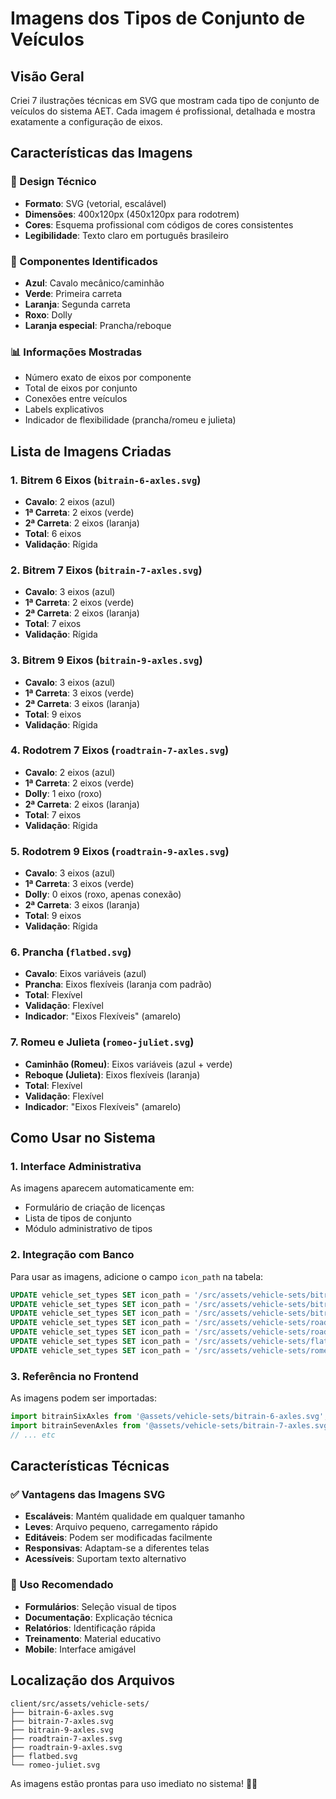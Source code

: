 # Imagens dos Tipos de Conjunto de Veículos

## Visão Geral
Criei 7 ilustrações técnicas em SVG que mostram cada tipo de conjunto de veículos do sistema AET. Cada imagem é profissional, detalhada e mostra exatamente a configuração de eixos.

## Características das Imagens

### 🎨 Design Técnico
- **Formato**: SVG (vetorial, escalável)
- **Dimensões**: 400x120px (450x120px para rodotrem)
- **Cores**: Esquema profissional com códigos de cores consistentes
- **Legibilidade**: Texto claro em português brasileiro

### 🚛 Componentes Identificados
- **Azul**: Cavalo mecânico/caminhão
- **Verde**: Primeira carreta
- **Laranja**: Segunda carreta  
- **Roxo**: Dolly
- **Laranja especial**: Prancha/reboque

### 📊 Informações Mostradas
- Número exato de eixos por componente
- Total de eixos por conjunto
- Conexões entre veículos
- Labels explicativos
- Indicador de flexibilidade (prancha/romeu e julieta)

## Lista de Imagens Criadas

### 1. Bitrem 6 Eixos (`bitrain-6-axles.svg`)
- **Cavalo**: 2 eixos (azul)
- **1ª Carreta**: 2 eixos (verde)
- **2ª Carreta**: 2 eixos (laranja)
- **Total**: 6 eixos
- **Validação**: Rígida

### 2. Bitrem 7 Eixos (`bitrain-7-axles.svg`)
- **Cavalo**: 3 eixos (azul)
- **1ª Carreta**: 2 eixos (verde)
- **2ª Carreta**: 2 eixos (laranja)
- **Total**: 7 eixos
- **Validação**: Rígida

### 3. Bitrem 9 Eixos (`bitrain-9-axles.svg`)
- **Cavalo**: 3 eixos (azul)
- **1ª Carreta**: 3 eixos (verde)
- **2ª Carreta**: 3 eixos (laranja)
- **Total**: 9 eixos
- **Validação**: Rígida

### 4. Rodotrem 7 Eixos (`roadtrain-7-axles.svg`)
- **Cavalo**: 2 eixos (azul)
- **1ª Carreta**: 2 eixos (verde)
- **Dolly**: 1 eixo (roxo)
- **2ª Carreta**: 2 eixos (laranja)
- **Total**: 7 eixos
- **Validação**: Rígida

### 5. Rodotrem 9 Eixos (`roadtrain-9-axles.svg`)
- **Cavalo**: 3 eixos (azul)
- **1ª Carreta**: 3 eixos (verde)
- **Dolly**: 0 eixos (roxo, apenas conexão)
- **2ª Carreta**: 3 eixos (laranja)
- **Total**: 9 eixos
- **Validação**: Rígida

### 6. Prancha (`flatbed.svg`)
- **Cavalo**: Eixos variáveis (azul)
- **Prancha**: Eixos flexíveis (laranja com padrão)
- **Total**: Flexível
- **Validação**: Flexível
- **Indicador**: "Eixos Flexíveis" (amarelo)

### 7. Romeu e Julieta (`romeo-juliet.svg`)
- **Caminhão (Romeu)**: Eixos variáveis (azul + verde)
- **Reboque (Julieta)**: Eixos flexíveis (laranja)
- **Total**: Flexível
- **Validação**: Flexível
- **Indicador**: "Eixos Flexíveis" (amarelo)

## Como Usar no Sistema

### 1. Interface Administrativa
As imagens aparecem automaticamente em:
- Formulário de criação de licenças
- Lista de tipos de conjunto
- Módulo administrativo de tipos

### 2. Integração com Banco
Para usar as imagens, adicione o campo `icon_path` na tabela:

```sql
UPDATE vehicle_set_types SET icon_path = '/src/assets/vehicle-sets/bitrain-6-axles.svg' WHERE id = 'bitrain_6_axles';
UPDATE vehicle_set_types SET icon_path = '/src/assets/vehicle-sets/bitrain-7-axles.svg' WHERE id = 'bitrain_7_axles';
UPDATE vehicle_set_types SET icon_path = '/src/assets/vehicle-sets/bitrain-9-axles.svg' WHERE id = 'bitrain_9_axles';
UPDATE vehicle_set_types SET icon_path = '/src/assets/vehicle-sets/roadtrain-7-axles.svg' WHERE id = 'roadtrain_7_axles';
UPDATE vehicle_set_types SET icon_path = '/src/assets/vehicle-sets/roadtrain-9-axles.svg' WHERE id = 'roadtrain_9_axles';
UPDATE vehicle_set_types SET icon_path = '/src/assets/vehicle-sets/flatbed.svg' WHERE id = 'flatbed';
UPDATE vehicle_set_types SET icon_path = '/src/assets/vehicle-sets/romeo-juliet.svg' WHERE id = 'romeo_juliet';
```

### 3. Referência no Frontend
As imagens podem ser importadas:

```typescript
import bitrainSixAxles from '@assets/vehicle-sets/bitrain-6-axles.svg';
import bitrainSevenAxles from '@assets/vehicle-sets/bitrain-7-axles.svg';
// ... etc
```

## Características Técnicas

### ✅ Vantagens das Imagens SVG
- **Escaláveis**: Mantém qualidade em qualquer tamanho
- **Leves**: Arquivo pequeno, carregamento rápido
- **Editáveis**: Podem ser modificadas facilmente
- **Responsivas**: Adaptam-se a diferentes telas
- **Acessíveis**: Suportam texto alternativo

### 🎯 Uso Recomendado
- **Formulários**: Seleção visual de tipos
- **Documentação**: Explicação técnica
- **Relatórios**: Identificação rápida
- **Treinamento**: Material educativo
- **Mobile**: Interface amigável

## Localização dos Arquivos
```
client/src/assets/vehicle-sets/
├── bitrain-6-axles.svg
├── bitrain-7-axles.svg
├── bitrain-9-axles.svg
├── roadtrain-7-axles.svg
├── roadtrain-9-axles.svg
├── flatbed.svg
└── romeo-juliet.svg
```

As imagens estão prontas para uso imediato no sistema! 🚛✨